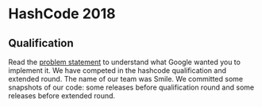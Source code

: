 # HashCode 2018

## Qualification
Read the [problem statement](qualification/online_qualification_round_2018.pdf) to understand what Google wanted you to implement it.
We have competed in the hashcode qualification and extended round. The name of our team was Smile.
We committed some snapshots of our code: some releases before qualification round and some releases before extended round.

